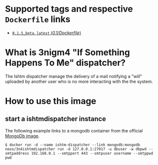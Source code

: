 # Supported tags and respective `Dockerfile` links

-	[`0.1.5_beta`, `latest` (*0.1/Dockerfile*)](https://github.com/nexocrew/docker_3nigm4_ishtmdispatcher/0.1/Dockerfile)

# What is 3nigm4 "If Something Happens To Me" dispatcher?
The Ishtm dispatcher manage the delivery of a mail notifying a "will" uploaded by another user who is no more interacting with the the system.

# How to use this image

## start a ishtmdispatcher instance

The following example links to a mongodb container from the official [MongoDb image](https://hub.docker.com/_/mongo/).

```console
$ docker run -d --name ishtm-dispatcher --link mongodb:mongodb nexo/3n4ishtmdispatcher run -d 127.0.0.1:27017 -u dbuser -w dbpwd --smtpaddress 192.168.0.1 --smtpport 443 --smtpuser username --smtppwd pwd 
```
